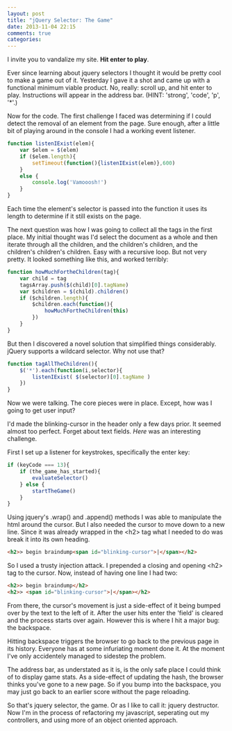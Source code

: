 ```yaml
---
layout: post
title: "jQuery Selector: The Game"
date: 2013-11-04 22:15
comments: true
categories: 
---
```

I invite you to vandalize my site. **Hit enter to play**.

Ever since learning about jquery selectors I thought it would be pretty cool to make a game out of it. Yesterday I gave it a shot and came up with a functional minimum viable product. No, really: scroll up, and hit enter to play. Instructions will appear in the address bar. (HINT: 'strong', 'code', 'p', '*'.)

Now for the code. The first challenge I faced was determining if I could detect the removal of an element from the page. Sure enough, after a little bit of playing around in the console I had a working event listener. 

``` javascript
function listenIExist(elem){
	var $elem = $(elem)
	if ($elem.length){
		setTimeout(function(){listenIExist(elem)},600)
	}
	else {
		console.log('Vamooosh!')
	}
}
```

Each time the element's selector is passed into the function it uses its length to determine if it still exists on the page.

The next question was how I was going to collect all the tags in the first place. My initial thought was I'd select the document as a whole and then iterate through all the children, and the children's children, and the children's children's children. Easy with a recursive loop. But not very pretty. It looked something like this, and worked terribly:

``` javascript
function howMuchFortheChildren(tag){
	var child = tag
	tagsArray.push($(child)[0].tagName)
	var $children = $(child).children()
	if ($children.length){
		$children.each(function(){
			howMuchFortheChildren(this)
		})
	}
}
```

But then I discovered a novel solution that simplified things considerably. jQuery supports a wildcard selector. Why not use that?

``` javascript
function tagAllTheChildren(){
	$('*').each(function(i,selector){
		listenIExist( $(selector)[0].tagName )
	})
}
```

Now we were talking. The core pieces were in place. Except, how was I going to get user input?

I'd made the blinking-cursor in the header only a few days prior. It seemed almost too perfect. Forget about text fields. *Here* was an interesting challenge.


First I set up a listener for keystrokes, specifically the enter key:

``` javascript
if (keyCode === 13){
	if (the_game_has_started){
		evaluateSelector()
	} else {
		startTheGame()
	}
}
```

Using jquery's .wrap() and .append() methods I was able to manipulate the html around the cursor. But I also needed the cursor to move down to a new line. Since it was already wrapped in the \<h2> tag what I needed to do was break it into its own heading.
``` html
<h2>> begin braindump<span id="blinking-cursor">|</span></h2>
```
So I used a trusty injection attack. I prepended a closing and opening \<h2> tag to the cursor. Now, instead of having one line I had two:
``` html
<h2>> begin braindump</h2>
<h2>> <span id="blinking-cursor">|</span></h2>
```

From there, the cursor's movement is just a side-effect of it being bumped over by the text to the left of it. After the user hits enter the 'field' is cleared and the process starts over again. However this is where I hit a major bug: the backspace.

Hitting backspace triggers the browser to go back to the previous page in its  history. Everyone has at some infuriating moment done it. At the moment I've only accidentely managed to sidestep the problem.

The address bar, as understated as it is, is the only safe place I could think of to display game stats. As a side-effect of updating the hash, the browser thinks you've  gone to a new page. So if you bump into the backspace, you may just go back to an earlier score without the page reloading.

So that's jquery selector, the game. Or as I like to call it: jquery destructor. Now I'm in the process of refactoring my javascript, seperating out my controllers, and using more of an object oriented approach.